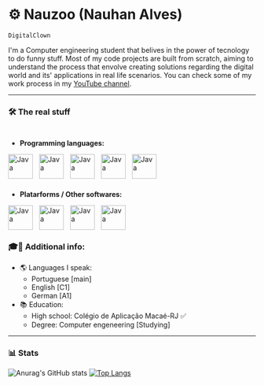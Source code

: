 # ⚙️ Nauzoo (Nauhan Alves)

`DigitalClown`

I'm a Computer engineering student that belives in the power of tecnology to do funny stuff. 
Most of my code projects are built from scratch, aiming to understand the process that envolve creating solutions regarding the digital world and its' applications in real life scenarios. You can check some of my work process in my [YouTube channel](https://www.youtube.com/channel/UC4sthethZCIF5e2NfakU1TQ).

---
### 🛠️ The real stuff

#

- **Programming languages:** 
<img align="left" alt="Java" width="50px" style="padding-right:10px;" src="https://cdn.jsdelivr.net/gh/devicons/devicon@latest/icons/c/c-original.svg"/>
<img align="left" alt="Java" width="50px" style="padding-right:10px;" src="https://cdn.jsdelivr.net/gh/devicons/devicon@latest/icons/cplusplus/cplusplus-original.svg" />
<img align="left" alt="Java" width="50px" style="padding-right:10px;" src="https://cdn.jsdelivr.net/gh/devicons/devicon@latest/icons/lua/lua-original.svg" />
<img align="left" alt="Java" width="50px" style="padding-right:10px;" src="https://cdn.jsdelivr.net/gh/devicons/devicon@latest/icons/python/python-original.svg" />
<img align="left" alt="Java" width="50px" style="padding-right:10px;" src="https://cdn.jsdelivr.net/gh/devicons/devicon@latest/icons/csharp/csharp-original.svg" />
<br />
<br />

#
- **Platarforms / Other softwares:**
<img align="left" alt="Java" width="50px" style="padding-right:10px;" src="https://cdn.jsdelivr.net/gh/devicons/devicon@latest/icons/linux/linux-original.svg" />
<img align="left" alt="Java" width="50px" style="padding-right:10px;" src="https://cdn.jsdelivr.net/gh/devicons/devicon@latest/icons/arduino/arduino-original.svg" />
<img align="left" alt="Java" width="50px" style="padding-right:10px;" src="https://cdn.jsdelivr.net/gh/devicons/devicon@latest/icons/unity/unity-original.svg" />
<img align="left" alt="Java" width="50px" style="padding-right:10px;" src="https://cdn.jsdelivr.net/gh/devicons/devicon@latest/icons/godot/godot-original.svg" />
<br />
<br />

#

### 🎓📜 Additional info:
- 🌎 Languages I speak:
  - Portuguese [main]
  - English [C1]
  - German [A1]
- 📚 Education:
  - High school: Colégio de Aplicação Macaé-RJ ✅
  - Degree: Computer engeneering [Studying]

---

### 📊 Stats
  ![Anurag's GitHub stats](https://github-readme-stats.vercel.app/api?username=Nauzoo&show_icons=true&theme=tokyonight)
  [![Top Langs](https://github-readme-stats.vercel.app/api/top-langs/?username=Nauzoo)](https://github.com/anuraghazra/github-readme-stats)

